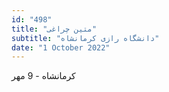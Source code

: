 ```yaml
---
id: "498"
title: "متین چراغی"
subtitle: "دانشگاه رازی کرمانشاه"
date: "1 October 2022"
---
```


کرمانشاه - 9 مهر 
